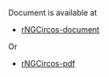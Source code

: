 Document is available at 

- [rNGCircos-document](https://mrcuizhe.github.io/rNGCircos_document/index.html)

Or 

- [rNGCircos-pdf](https://github.com/mrcuizhe/rNGCircos/blob/master/doc/rNGCircos_1.0.0.pdf)